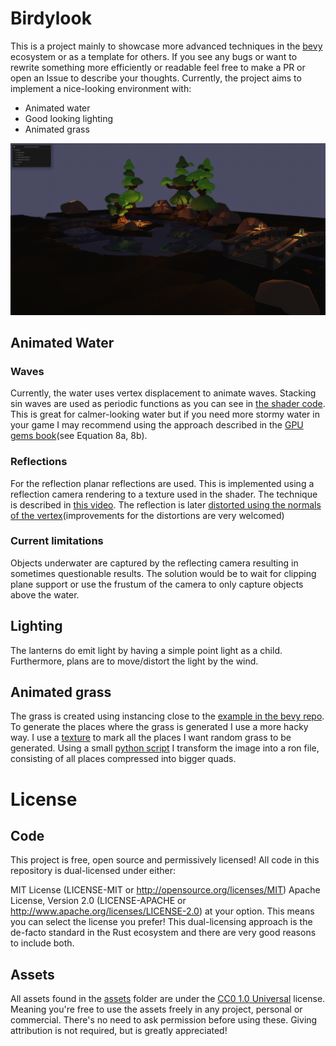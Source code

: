 # Birdylook
This is a project mainly to showcase more advanced techniques in the [bevy](https://bevyengine.org/) ecosystem or as a template for others.
If you see any bugs or want to rewrite something more efficiently or readable feel free to make a PR or open an Issue to describe your thoughts.
Currently, the project aims to implement a nice-looking environment with:
- Animated water
- Good looking lighting
- Animated grass

![Showcase](assets/showcase.gif)
## Animated Water
### Waves
Currently, the water uses vertex displacement to animate waves.
Stacking sin waves are used as periodic functions as you can see in [the shader code](assets/shaders/water_shader.wgsl). This is great for calmer-looking water but if you need more stormy water in your game I may recommend using the approach described in the [GPU gems book](https://developer.nvidia.com/gpugems/gpugems/part-i-natural-effects/chapter-1-effective-water-simulation-physical-models)(see Equation 8a, 8b).

### Reflections
For the reflection planar reflections are used. 
This is implemented using a reflection camera rendering to a texture used in the shader.
The technique is described in [this video](https://www.youtube.com/watch?v=GADTasvDOX4&list=PLRIWtICgwaX23jiqVByUs0bqhnalNTNZh&index=4).
The reflection is later [distorted using the normals of the vertex](assets/shaders/water_shader.wgsl)(improvements for the distortions are very welcomed)

### Current limitations
Objects underwater are captured by the reflecting camera resulting in sometimes questionable results.
The solution would be to wait for clipping plane support or use the frustum of the camera to only capture objects above the water.

## Lighting
The lanterns do emit light by having a simple point light as a child. 
Furthermore, plans are to move/distort the light by the wind.

## Animated grass
The grass is created using instancing close to the [example in the bevy repo](https://github.com/bevyengine/bevy/blob/latest/examples/shader/shader_instancing.rs). To generate the places where the grass is generated I use a more hacky way. I use a [texture](assets/layers/unformated/grass_placement.png) to mark all the places I want random grass to be generated. Using a small [python script](assets/layers/converter/converter.py) I transform the image into a ron file, consisting of all places compressed into bigger quads. 

# License
## Code
This project is free, open source and permissively licensed! All code in this repository is dual-licensed under either:

MIT License (LICENSE-MIT or http://opensource.org/licenses/MIT)
Apache License, Version 2.0 (LICENSE-APACHE or http://www.apache.org/licenses/LICENSE-2.0)
at your option. This means you can select the license you prefer! This dual-licensing approach is the de-facto standard in the Rust ecosystem and there are very good reasons to include both.

## Assets
All assets found in the [assets](assets/) folder are under the [CC0 1.0 Universal](https://creativecommons.org/publicdomain/zero/1.0/) license. 
Meaning you're free to use the assets freely in any project, personal or commercial. There's no need to ask permission before using these. Giving attribution is not required, but is greatly appreciated! 